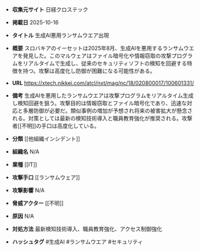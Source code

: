 - **収集元サイト**
日経クロステック

- **掲載日**
2025-10-16

- **タイトル**
生成AI悪用ランサムウエア出現

- **概要**
スロバキアのイーセットは2025年8月、生成AIを悪用するランサムウエアを発見した。このマルウェアはファイル暗号化や情報窃取の攻撃プログラムをリアルタイムで生成し、従来のセキュリティソフトの検知を回避する特徴を持つ。攻撃は高度化し防御が困難になる可能性がある。

- **URL**
https://xtech.nikkei.com/atcl/nxt/mag/nc/18/020800017/100601331/

- **備考**
生成AIを悪用したランサムウエアは攻撃プログラムをリアルタイム生成し検知回避を狙う。攻撃目的は情報窃取とファイル暗号化であり、迅速な対応と多層防御が必要だ。類似事例の増加が予想され将来の被害拡大が懸念される。対策としては最新の検知技術導入と職員教育強化が推奨される。攻撃者[[不明]]の手口は高度化している。

- **分類**
[[他組織インシデント]]

- **組織名**
N/A

- **業種**
[[IT]]

- **攻撃手口**
[[ランサムウェア]]

- **攻撃影響**
N/A

- **脅威アクター**
[[不明]]

- **原因**
N/A

- **対処方法**
最新検知技術導入、職員教育強化、アクセス制御強化

- **ハッシュタグ**
#生成AI #ランサムウエア #セキュリティ
